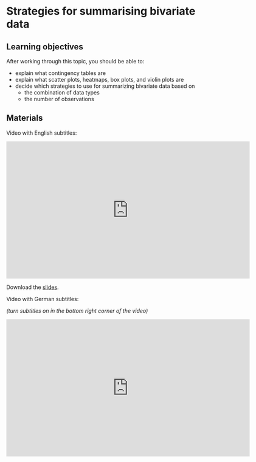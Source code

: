 # Strategies for summarising bivariate data

## Learning objectives

After working through this topic, you should be able to:

- explain what contingency tables are
- explain what scatter plots, heatmaps, box plots, and violin plots are
- decide which strategies to use for summarizing bivariate data based on
  - the combination of data types
  - the number of observations

## Materials

Video with English subtitles:

<iframe
  src="https://electure.uni-bonn.de/paella7/ui/watch.html?id=078587ab-6f27-4954-b1e9-791216910484"
  width="640"
  height="360"
  frameborder="0"
  allowfullscreen
></iframe>

Download the [slides](stats_bivariate-strategies.pdf).

Video with German subtitles:

*(turn subtitles on in the bottom right corner of the video)*

<iframe
  src="https://electure.uni-bonn.de/paella7/ui/watch.html?id=4ddb52f3-1356-4aed-abe7-ca6547baddc9"
  width="640"
  height="360"
  frameborder="0"
  allowfullscreen
></iframe>
